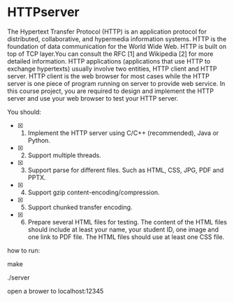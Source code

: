 # HTTPserver


The Hypertext Transfer Protocol (HTTP) is an application protocol for distributed,
collaborative, and hypermedia information systems. HTTP is the
foundation of data communication for the World Wide Web. HTTP is built
on top of TCP layer.You can consult the RFC [1] and Wikipedia [2] for more
detailed information.
HTTP applications (applications that use HTTP to exchange hypertexts)
usually involve two entities, HTTP client and HTTP server. HTTP client is
the web browser for most cases while the HTTP server is one piece of program
running on server to provide web service.
In this course project, you are required to design and implement the HTTP
server and use your web browser to test your HTTP server.


You should:
- [x] 1. Implement the HTTP server using C/C++ (recommended), Java or Python.
- [x] 2. Support multiple threads.
- [x] 3. Support parse for different files. Such as HTML, CSS, JPG, PDF and
PPTX.
- [x] 4. Support gzip content-encoding/compression.
- [x] 5. Support chunked transfer encoding.
- [x] 6. Prepare several HTML files for testing. The content of the HTML files
should include at least your name, your student ID, one image and one
link to PDF file. The HTML files should use at least one CSS file.


how to run:


make


./server


open a brower to localhost:12345